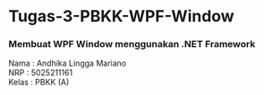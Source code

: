 # Tugas-3-PBKK-WPF-Window

### Membuat WPF Window menggunakan .NET Framework
Nama  : Andhika Lingga Mariano <br/>
NRP   : 5025211161 <br/>
Kelas : PBKK (A)
